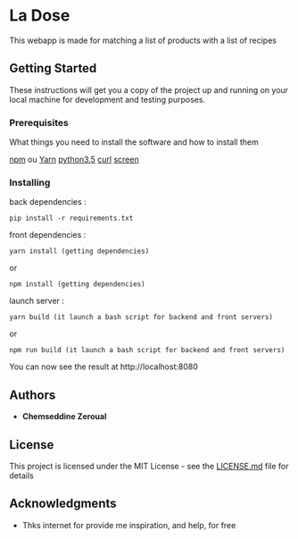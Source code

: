 # La Dose

This webapp is made for matching a list of products with a list of recipes

## Getting Started

These instructions will get you a copy of the project up and running on your local machine for development and testing purposes.

### Prerequisites

What things you need to install the software and how to install them

[npm](https://www.npmjs.com/get-npm) ou [Yarn](https://yarnpkg.com/fr/docs/install)
[python3.5](https://www.python.org/downloads/)
[curl](https://curl.haxx.se/download.html)
[screen](https://doc.ubuntu-fr.org/screen)

### Installing

back dependencies :

```
pip install -r requirements.txt
```

front dependencies :
```
yarn install (getting dependencies)
```
or
```
npm install (getting dependencies)
```

launch server :
```
yarn build (it launch a bash script for backend and front servers)
```
or
```
npm run build (it launch a bash script for backend and front servers)
```

You can now see the result at http://localhost:8080

## Authors

* **Chemseddine Zeroual**

## License

This project is licensed under the MIT License - see the [LICENSE.md](LICENSE.md) file for details

## Acknowledgments

* Thks internet for provide me inspiration, and help, for free
